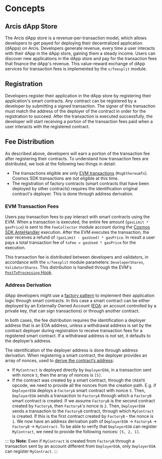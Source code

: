 <!--
order: 1
-->

# Concepts

## Arcis dApp Store

The Arcis dApp store is a revenue-per-transaction model, which allows developers to get payed for deploying their decentralized application (dApps) on Arcis. Developers generate revenue, every time a user interacts with their dApp in the dApp store, gaining them a steady income. Users can discover new applications in the dApp store and pay for the transaction fees that finance the dApp's revenue. This value-reward exchange of dApp services for transaction fees is implemented by the `x/feesplit` module.

## Registration

Developers register their application in the dApp store by registering their application's smart contracts. Any contract can be registered by a developer by submitting a signed transaction. The signer of this transaction must match the address of the deployer of the contract in order for the registration to succeed. After the transaction is executed successfully, the developer will start receiving a portion of the transaction fees paid when a user interacts with the registered contract.

## Fee Distribution

As described above, developers will earn a portion of the transaction fee after registering their contracts. To understand how transaction fees are distributed, we look at the following two things in detail:

* The transactions eligible are only [EVM transactions](https://docs.arcis.org/modules/evm/) (`MsgEthereumTx`). Cosmos SDK transactions are not eligible at this time.
* The registration of factory contracts (smart contracts that have been deployed by other contracts) requires the identification original contract's deployer. This is done through address derivation.

### EVM Transaction Fees

Users pay transaction fees to pay interact with smart contracts using the EVM. When a transaction is executed, the entire fee amount (`gasLimit * gasPrice`) is sent to the `FeeCollector` module account during the [Cosmos SDK AnteHandler](https://docs.cosmos.network/v0.44/modules/auth/03_antehandlers.html) execution. After the EVM executes the transaction, the user receives a refund of `(gasLimit - gasUsed) * gasPrice`. In result a user pays a total transaction fee of `txFee = gasUsed * gasPrice` for the execution.

This transaction fee is distributed between developers and validators, in accordance with the `x/feesplit` module parameters: `DeveloperShares`, `ValidatorShares`. This distribution is handled through the EVM's [`PostTxProcessing` Hook](./05_hooks.md).

### Address Derivation

dApp developers might use a [factory pattern](https://en.wikipedia.org/wiki/Factory_method_pattern) to implement their application logic through smart contracts. In this case a smart contract can be either deployed by an Externally Owned Account ([EOA](https://ethereum.org/en/whitepaper/#ethereum-accounts): an account controlled by a private key, that can sign transactions) or through another contract.

In both cases, the fee distribution requires the identification a deployer address that is an EOA address, unless a withdrawal address is set by the contract deployer during registration to receive transaction fees for a registered smart contract. If a withdrawal address is not set, it defaults to the deployer’s address.

The identification of the deployer address is done through address derivation. When registering a smart contract, the deployer provides an array of nonces, used to [derive the contract’s address](https://github.com/ethereum/go-ethereum/blob/d8ff53dfb8a516f47db37dbc7fd7ad18a1e8a125/crypto/crypto.go#L107-L111):

* If `MyContract` is deployed directly by `DeployerEOA`, in a transaction sent with nonce `5`, then the array of nonces is `[5]`.
* If the contract was created by a smart contract, through the `CREATE` opcode, we need to provide all the nonces from the creation path. E.g. if `DeployerEOA` deploys a `FactoryA` smart contract with nonce `5`. Then, `DeployerEOA` sends a transaction to `FactoryA` through which a `FactoryB` smart contract is created. If we assume `FactoryB` is the second contract created by `FactoryA`, then `FactoryA`'s nonce is `2`. Then, `DeployerEOA` sends a transaction to the `FactoryB` contract, through which `MyContract` is created. If this is the first contract created by `FactoryB` - the nonce is `1`. We now have an address derivation path of `DeployerEOA` -> `FactoryA` -> `FactoryB` -> `MyContract`. To be able to verify that `DeployerEOA` can register `MyContract`, we need to provide the following nonces: `[5, 2, 1]`.

::: tip
**Note**: Even if `MyContract` is created from `FactoryB` through a transaction sent by an account different from `DeployerEOA`, only `DeployerEOA` can register `MyContract`.
:::
